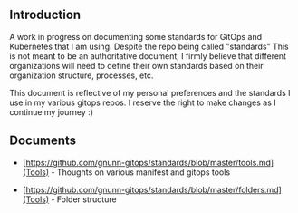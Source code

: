 
## Introduction

A work in progress on documenting some standards for GitOps and Kubernetes that I am using. Despite the repo being called "standards" This is not meant to be an authoritative document, I firmly believe that different organizations will need to define their own standards based on their organization structure, processes, etc.

This document is reflective of my personal preferences and the standards I use in my various gitops repos. I reserve the right to make changes as I continue my journey :)

## Documents

* [https://github.com/gnunn-gitops/standards/blob/master/tools.md](Tools) - Thoughts on various manifest and gitops tools

* [https://github.com/gnunn-gitops/standards/blob/master/folders.md](Tools) - Folder structure
